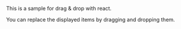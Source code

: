 This is a sample for drag & drop with react.

You can replace the displayed items by dragging and dropping them.